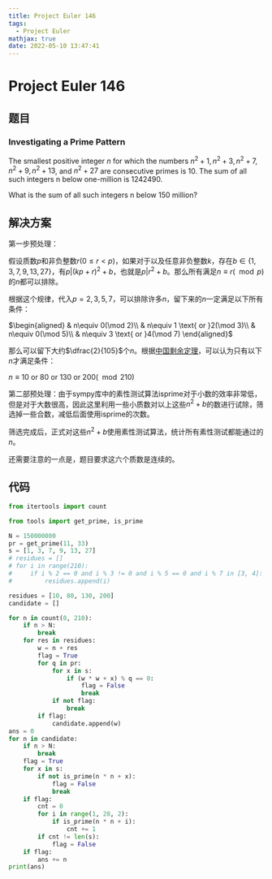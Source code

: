 ```yaml
---
title: Project Euler 146
tags:
  - Project Euler
mathjax: true
date: 2022-05-10 13:47:41
---
```


<escape><!-- more --></escape>

# Project Euler 146

## 题目

### Investigating a Prime Pattern

The smallest positive integer $n$ for which the numbers $n^2+1, n^2+3, n^2+7, n^2+9, n^2+13$, and $n^2+27$ are consecutive primes is $10$. The sum of all such integers n below one-million is $1242490$.

What is the sum of all such integers n below $150$ million?

## 解决方案

第一步预处理：

假设质数$p$和非负整数$r(0\le r< p)$，如果对于以及任意非负整数$k$，存在$b\in\{1,3,7,9,13,27\}$，有$p|(kp+r)^2+b$，也就是$p|r^2+b$。那么所有满足$n\equiv r(\mod p)$的$n$都可以排除。

根据这个规律，代入$p=2,3,5,7$，可以排除许多$n$，留下来的$n$一定满足以下所有条件：

$\begin{aligned}
& n\equiv 0(\mod 2)\\
& n\equiv 1 \text{ or }2(\mod 3)\\
& n\equiv 0(\mod 5)\\
& n\equiv 3 \text{ or }4(\mod 7)
\end{aligned}$

那么可以留下大约$\dfrac{2}{105}$个$n$。根据[中国剩余定理](https://mathworld.wolfram.com/ChineseRemainderTheorem.html)，可以认为只有以下$n$才满足条件：

$n\equiv 10\text{ or } 80\text{ or } 130\text{ or } 200(\mod 210)$

第二部预处理：由于sympy库中的素性测试算法isprime对于小数的效率非常低，但是对于大数很高，因此这里利用一些小质数对以上这些$n^2+b$的数进行试除，筛选掉一些合数，减低后面使用isprime的次数。

筛选完成后，正式对这些$n^2+b$使用素性测试算法，统计所有素性测试都能通过的$n$。

还需要注意的一点是，题目要求这六个质数是连续的。

## 代码

```py
from itertools import count

from tools import get_prime, is_prime

N = 150000000
pr = get_prime(11, 33)
s = [1, 3, 7, 9, 13, 27]
# residues = []
# for i in range(210):
#     if i % 2 == 0 and i % 3 != 0 and i % 5 == 0 and i % 7 in [3, 4]:
#         residues.append(i)

residues = [10, 80, 130, 200]
candidate = []

for n in count(0, 210):
    if n > N:
        break
    for res in residues:
        w = n + res
        flag = True
        for q in pr:
            for x in s:
                if (w * w + x) % q == 0:
                    flag = False
                    break
            if not flag:
                break
        if flag:
            candidate.append(w)
ans = 0
for n in candidate:
    if n > N:
        break
    flag = True
    for x in s:
        if not is_prime(n * n + x):
            flag = False
            break
    if flag:
        cnt = 0
        for i in range(1, 28, 2):
            if is_prime(n * n + i):
                cnt += 1
        if cnt != len(s):
            flag = False
    if flag:
        ans += n
print(ans)

```
